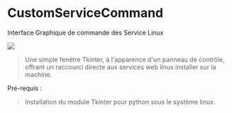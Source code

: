 # CustomServiceCommand
Interface Graphique de commande des Service Linux

<img src='https://raw.githubusercontent.com/Tracks12/CustomServiceCommand/master/screenshot_40.png' />

> Une simple fenêtre Tkinter, à l'apparence d'un panneau de contrôle, offrant un raccourci directe aux services web linux installer sur la machine.

Pré-requis :

> Installation du module Tkinter pour python sous le système linux.
